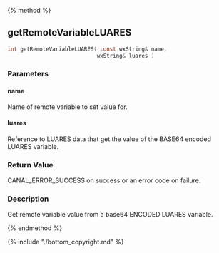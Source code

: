 
{% method %}
## getRemoteVariableLUARES

```c
int getRemoteVariableLUARES( const wxString& name, 
                            wxString& luares )
```

### Parameters

#### name
Name of remote variable to set value for.

#### luares
Reference to LUARES data that get the value of the BASE64 encoded LUARES variable.

### Return Value
CANAL_ERROR_SUCCESS on success or an error code on failure. 

### Description
Get remote variable value from a base64 ENCODED LUARES variable. 

{% endmethod %}

{% include "./bottom_copyright.md" %}
